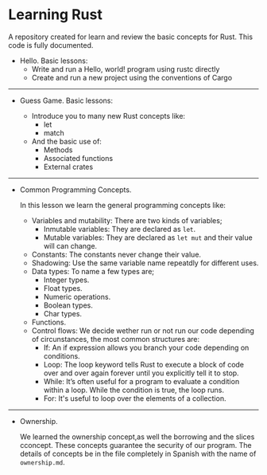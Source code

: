 # Learning Rust

A repository created for learn and review the basic concepts for Rust. This code is fully documented.

* Hello. Basic lessons:
  * Write and run a Hello, world! program using rustc directly
  * Create and run a new project using the conventions of Cargo
  
***
  
* Guess Game. Basic lessons:

  * Introduce you to many new Rust concepts like:
    * let
    * match
  * And the basic use of:
    * Methods
    * Associated functions
    * External crates
    
***
 
* Common Programming Concepts.
 
  In this lesson we learn the general programming concepts like:
    * Variables and mutability: There are two kinds of variables; 
      * Inmutable variables: They are declared as `let`.
      * Mutable variables: They are declared as `let mut` and their value will can change.
    * Constants: The constants never change their value.
    * Shadowing: Use the same variable name repeatdly for different uses. 
    * Data types: To name a few types are;
      * Integer types.
      * Float types.
      * Numeric operations.
      * Boolean types.
      * Char types.
    * Functions.
    * Control flows: We decide wether run or not run our code depending of circunstances, the most common structures are:
      * If: An if expression allows you branch your code depending on conditions.
      * Loop: The loop keyword tells Rust to execute a block of code over and over again forever until you explicitly tell    it to stop.
      * While: It’s often useful for a program to evaluate a condition within a loop. While the condition is true, the loop runs.
      * For: It's useful to loop over the elements of a collection. 
       
***

* Ownership.
  
  We learned the ownership concept,as well the borrowing and the slices cconcept. These concepts guarantee the security of our program. The details of concepts be in the file completely in Spanish with the name of `ownership.md`.
  
   
  

